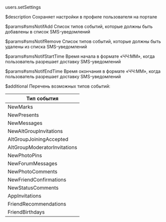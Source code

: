 users.setSettings

$description
Сохраняет настройки в профиле пользователя на портале

$params#smsNotifAdd
Список типов событий, которые должны быть добавлены в список SMS-уведомлений

$params#smsNotifRemove
Список типов событий, которые должны быть удалены из списка SMS-уведомлений

$params#smsNotifStartTime
Время начала в формате «ЧЧ:ММ», когда пользователь разрешает доставку SMS-уведомлений

$params#smsNotifEndTime
Время окончания в формате «ЧЧ:ММ», когда пользователь разрешает доставку SMS-уведомлений

$additional
Перечень возможных типов событий:

|Тип события|
|-----------|
|NewMarks|
|NewPresents|
|NewMessages|
|NewAltGroupInvitations|
|AltGroupJoiningAccepted|
|AltGroupModeratorInvitations|
|NewPhotoPins|
|NewForumMessages|
|NewPhotoComments|
|NewFriendConfirmations|
|NewStatusComments|
|AppInvitations|
|FriendRecommendations|
|FriendBirthdays|
